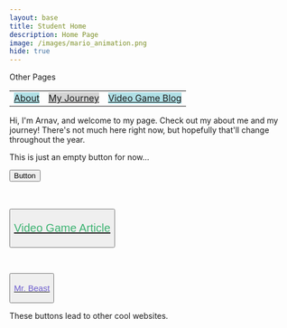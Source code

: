 ```yaml
---
layout: base
title: Student Home 
description: Home Page
image: /images/mario_animation.png
hide: true
---
```


<!DOCTYPE html>
<html lang="en">
<p>Other Pages</p>

<table>
    <tr>
        <td><a href="http://127.0.0.1:4100/Arnav_2025/about/" style="background-color:powderblue;">About</a></td>
        <td><a href="http://127.0.0.1:4100/Arnav_2025/journey/" style="background-color:lightgray;">My Journey</a></td>
        <td><a href="http://127.0.0.1:4100/Arnav_2025/videogameblog/" style="background-color:powderblue;">Video Game Blog</a></td>
    </tr>
</table>


Hi, I'm Arnav, and welcome to my page. Check out my about me and my journey! There's not much here right now, but hopefully that'll change throughout the year. 

<div>

<p>This is just an empty button for now...</p>
<button>Button</button>

</div>

<br>
<br>

<div>

<button><a href="https://en.wikipedia.org/wiki/Video_game"><p style="color:MediumSeaGreen; font-size:20px;">Video Game Article</p></a></button>

<br>

<button><a href="https://www.youtube.com/channel/UCX6OQ3DkcsbYNE6H8uQQuVA"><p style="color:SlateBlue; font-size:15px">Mr. Beast</p></a></button>

<p>These buttons lead to other cool websites.</p>

</div>
